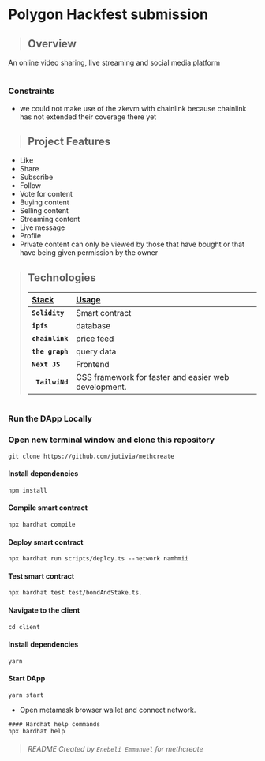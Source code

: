 # Polygon Hackfest submission

> ## Overview

<p align="justify">
An online video sharing, live streaming and social media platform
</p>

#

### Constraints

- we could not make use of the zkevm with chainlink because chainlink has not extended their coverage there yet

> ## Project Features

- Like
- Share
- Subscribe
- Follow
- Vote for content
- Buying content
- Selling content
- Streaming content
- Live message
- Profile
- Private content can only be viewed by those that have bought or that have being given permission by the owner

> ## Technologies
>
> | <b><u>Stack</u></b> | <b><u>Usage</u></b>                                  |
> | :------------------ | :--------------------------------------------------- |
> | **`Solidity`**      | Smart contract                                       |
> | **`ipfs`**          | database                                             |
> | **`chainlink`**     | price feed                                           |
> | **`the graph`**     | query data                                           |
> | **`Next JS`**       | Frontend                                             |
> | **` TailwiNd`**     | CSS framework for faster and easier web development. |

#

### Run the DApp Locally

### Open new terminal window and clone this repository

```
git clone https://github.com/jutivia/methcreate
```

#### Install dependencies

```
npm install
```

#### Compile smart contract

```
npx hardhat compile
```

#### Deploy smart contract

```
npx hardhat run scripts/deploy.ts --network namhmii
```

#### Test smart contract

```
npx hardhat test test/bondAndStake.ts.
```

#### Navigate to the client

```
cd client
```

#### Install dependencies

```
yarn
```

#### Start DApp

```
yarn start
```

- Open metamask browser wallet and connect network.

```
#### Hardhat help commands
npx hardhat help

```

> ###### README Created by `Enebeli Emmanuel` for methcreate
